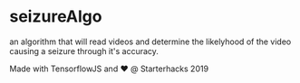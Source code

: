 # seizureAlgo
an algorithm that will read videos and determine the likelyhood of the video causing a seizure through it's accuracy. 

Made with TensorflowJS and :heart: @ Starterhacks 2019
